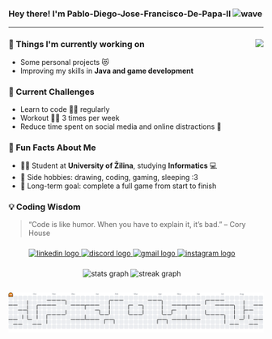 <h3 align="left">
  Hey there! I'm Pablo-Diego-Jose-Francisco-De-Papa-II
  <img src="https://media.giphy.com/media/hvRJCLFzcasrR4ia7z/giphy.gif" height="28" alt="wave"/>
</h3>

---

###

<img align="right" height="500" src="https://i.pinimg.com/736x/f8/80/47/f88047786151b7e922c7e3728669b697.jpg" />

###

### 💼 Things I'm currently working on
- Some personal projects 😻  
- Improving my skills in **Java and game development**  

### 🌱 Current Challenges
- Learn to code 👨‍💻 regularly  
- Workout 🏋️‍♂️ 3 times per week  
- Reduce time spent on social media and online distractions 📵  

### 🎯 Fun Facts About Me
- 👨‍🎓 Student at **University of Žilina**, studying **Informatics** 💻  
- 🎨 Side hobbies: drawing, coding, gaming, sleeping :3  
- 🚀 Long-term goal: complete a full game from start to finish  

### 💡 Coding Wisdom
> “Code is like humor. When you have to explain it, it’s bad.” – Cory House  

###

<div align="center">
  <a href="https://www.linkedin.com/in/alex-jozef-magdolen-7b7023342" target="_blank">
    <img src="https://img.shields.io/static/v1?message=LinkedIn&logo=linkedin&label=&color=0077B5&logoColor=white&labelColor=&style=for-the-badge" height="40" alt="linkedin logo" />
  </a>
  <a href="https://discord.com/users/564397793054031890" target="_blank">
    <img src="https://img.shields.io/static/v1?message=Discord&logo=discord&label=&color=7289DA&logoColor=white&labelColor=&style=for-the-badge" height="40" alt="discord logo" />
  </a>
  <a href="mailto:alex.jozef.magdolen@gmail.com" target="_blank">
    <img src="https://img.shields.io/static/v1?message=Gmail&logo=gmail&label=&color=D14836&logoColor=white&labelColor=&style=for-the-badge" height="40" alt="gmail logo" />
  </a>
  <a href="https://www.instagram.com/eldebilosaleks" target="_blank">
    <img src="https://img.shields.io/static/v1?message=Instagram&logo=instagram&label=&color=E4405F&logoColor=white&labelColor=&style=for-the-badge" height="40" alt="instagram logo" />
  </a>
</div>

###

<div align="center">
  <img src="https://github-readme-stats.vercel.app/api?username=Pablo-Diego-Jose-Francisco-De-Papa-II&hide_title=false&hide_rank=false&show_icons=true&include_all_commits=true&count_private=true&disable_animations=false&theme=dracula&locale=en&hide_border=false&order=1" height="150" alt="stats graph" />
  <img src="https://streak-stats.demolab.com?user=Pablo-Diego-Jose-Francisco-De-Papa-II&locale=en&mode=daily&theme=dracula&hide_border=false&border_radius=5&order=3" height="150" alt="streak graph" />
</div>

###

<picture>
  <source media="(prefers-color-scheme: dark)" srcset="https://raw.githubusercontent.com/Pablo-Diego-Jose-Francisco-De-Papa-II/Pablo-Diego-Jose-Francisco-De-Papa-II/output/pacman-contribution-graph-dark.svg">
  <source media="(prefers-color-scheme: light)" srcset="https://raw.githubusercontent.com/Pablo-Diego-Jose-Francisco-De-Papa-II/Pablo-Diego-Jose-Francisco-De-Papa-II/output/pacman-contribution-graph.svg">
  <img alt="pacman contribution graph" src="https://raw.githubusercontent.com/Pablo-Diego-Jose-Francisco-De-Papa-II/Pablo-Diego-Jose-Francisco-De-Papa-II/output/pacman-contribution-graph.svg">
</picture>
